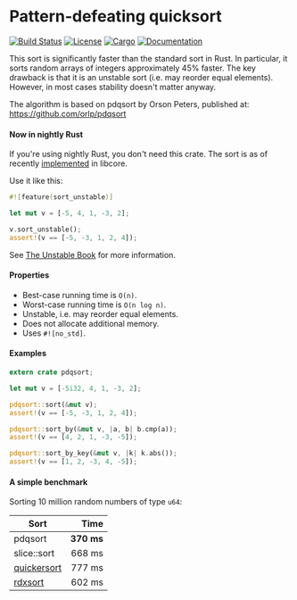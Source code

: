 # Pattern-defeating quicksort

[![Build Status](https://travis-ci.org/stjepang/pdqsort.svg?branch=master)](https://travis-ci.org/stjepang/pdqsort)
[![License](https://img.shields.io/badge/license-Apache--2.0%2FMIT-blue.svg)](https://github.com/stjepang/pdqsort)
[![Cargo](https://img.shields.io/crates/v/pdqsort.svg)](https://crates.io/crates/pdqsort)
[![Documentation](https://docs.rs/pdqsort/badge.svg)](https://docs.rs/pdqsort)

This sort is significantly faster than the standard sort in Rust. In particular, it sorts
random arrays of integers approximately 45% faster. The key drawback is that it is an unstable
sort (i.e. may reorder equal elements). However, in most cases stability doesn't matter anyway.

The algorithm is based on pdqsort by Orson Peters, published at: https://github.com/orlp/pdqsort

#### Now in nightly Rust

If you're using nightly Rust, you don't need this crate. The sort is as of recently
[implemented](https://github.com/rust-lang/rust/pull/40601) in libcore.

Use it like this:

```rust
#![feature(sort_unstable)]

let mut v = [-5, 4, 1, -3, 2];

v.sort_unstable();
assert!(v == [-5, -3, 1, 2, 4]);
```

See [The Unstable Book](https://doc.rust-lang.org/nightly/unstable-book/sort-unstable.html)
for more information.

#### Properties

* Best-case running time is `O(n)`.
* Worst-case running time is `O(n log n)`.
* Unstable, i.e. may reorder equal elements.
* Does not allocate additional memory.
* Uses `#![no_std]`.

#### Examples

```rust
extern crate pdqsort;

let mut v = [-5i32, 4, 1, -3, 2];

pdqsort::sort(&mut v);
assert!(v == [-5, -3, 1, 2, 4]);

pdqsort::sort_by(&mut v, |a, b| b.cmp(a));
assert!(v == [4, 2, 1, -3, -5]);

pdqsort::sort_by_key(&mut v, |k| k.abs());
assert!(v == [1, 2, -3, 4, -5]);
```

#### A simple benchmark

Sorting 10 million random numbers of type `u64`:

| Sort              | Time       |
|-------------------|-----------:|
| pdqsort           | **370 ms** |
| slice::sort       |     668 ms |
| [quickersort][qs] |     777 ms |
| [rdxsort][rs]     |     602 ms |

[qs]: https://github.com/notriddle/quickersort
[rs]: https://github.com/crepererum/rdxsort-rs
